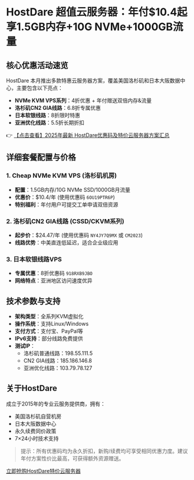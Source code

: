 # HostDare 超值云服务器：年付$10.4起享1.5GB内存+10G NVMe+1000GB流量

## 核心优惠活动速览

HostDare 本月推出多款特惠云服务器方案，覆盖美国洛杉矶和日本大阪数据中心，主要包含以下亮点：

- **NVMe KVM VPS系列**：4折优惠 + 年付赠送双倍内存&流量
- **洛杉矶CN2 GIA线路**：6.8折专属优惠
- **日本软银线路**：8折限时特惠
- **亚洲优化线路**：5.5折长期折扣

👉 [【点击查看】2025年最新 HostDare优惠码及特价云服务器方案汇总](https://bit.ly/hostdare)

## 详细套餐配置与价格

### 1. Cheap NVMe KVM VPS (洛杉矶机房)
- **配置**：1.5GB内存/10G NVMe SSD/1000GB月流量
- **优惠价**：$10.4/年 (使用优惠码 `6OU19PTR6P`)
- **特别福利**：年付用户可提交工单申请双倍资源

### 2. 洛杉矶CN2 GIA线路 (CSSD/CKVM系列)
- **起步价**：$24.47/年 (使用优惠码 `NY4JY7Q9MX` 或 `CM2023`)
- **线路优势**：中美直连低延迟，适合企业级应用

### 3. 日本软银线路VPS
- **专属优惠**：8折优惠码 `918RXB9JBO`
- **网络特点**：亚洲地区访问速度优异

## 技术参数与支持
- **架构类型**：全系列KVM虚拟化
- **操作系统**：支持Linux/Windows
- **支付方式**：支付宝、PayPal等
- **IPv6支持**：部分线路免费提供
- **测试IP**：
  - 洛杉矶普通线路：198.55.111.5
  - CN2 GIA线路：185.186.146.8
  - 亚洲优化线路：103.79.78.127

## 关于HostDare
成立于2015年的专业云服务提供商，拥有：
- 美国洛杉矶自营机房
- 日本大阪数据中心
- 永久续费同价政策
- 7×24小时技术支持

> 提示：所有优惠码均为永久折扣，新购/续费均可享受相同优惠力度。建议年付方案性价比最高，可获得额外资源赠送。

[立即抢购HostDare特价云服务器](https://bit.ly/hostdare)